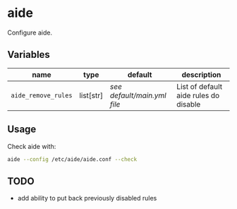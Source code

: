 # aide

Configure aide.

## Variables

| name                | type      | default                      | description                           |
| ---                 | ---       | ---                          | ---                                   |
| `aide_remove_rules` | list[str] | *see default/main.yml file* | List of default aide rules do disable |

## Usage

Check aide with:

```bash
aide --config /etc/aide/aide.conf --check
```

## TODO

- add ability to put back previously disabled rules
